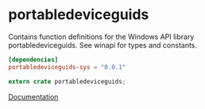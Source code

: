 # portabledeviceguids #
Contains function definitions for the Windows API library portabledeviceguids. See winapi for types and constants.

```toml
[dependencies]
portabledeviceguids-sys = "0.0.1"
```

```rust
extern crate portabledeviceguids;
```

[Documentation](https://retep998.github.io/doc/winapi/portabledeviceguids/)
